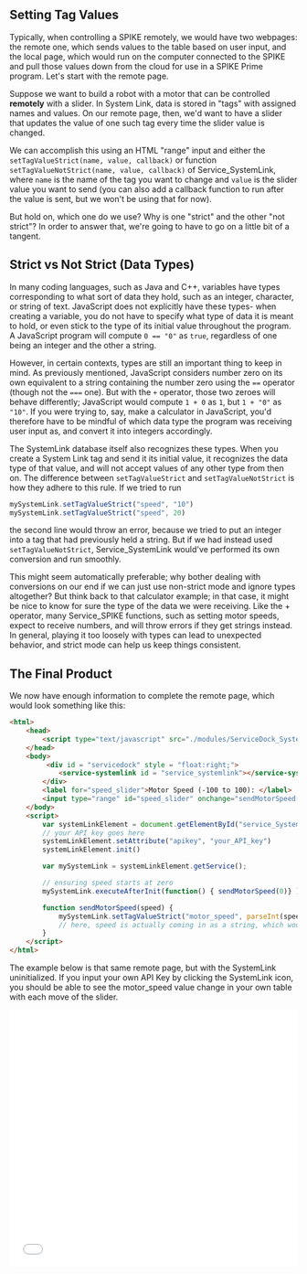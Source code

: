 ## Setting Tag Values
Typically, when controlling a SPIKE remotely, we would have two webpages: the remote one, which sends values to the table based on user input, and the local page, which would run on the computer connected to the SPIKE and pull those values down from the cloud for use in a SPIKE Prime program. Let's start with the remote page.

Suppose we want to build a robot with a motor that can be controlled **remotely** with a slider. In System Link, data is stored in "tags" with assigned names and values. On our remote page, then, we'd want to have a slider that updates the value of one such tag every time the slider value is changed.

We can accomplish this using an HTML "range" input and either the `setTagValueStrict(name, value, callback)` or function `setTagValueNotStrict(name, value, callback)` of Service_SystemLink, where `name` is the name of the tag you want to change and `value` is the slider value you want to send (you can also add a callback function to run after the value is sent, but we won't be using that for now). 

But hold on, which one do we use? Why is one "strict" and the other "not strict"? In order to answer that, we're going to have to go on a little bit of a tangent.

## Strict vs Not Strict (Data Types)
In many coding languages, such as Java and C++, variables have types corresponding to what sort of data they hold, such as an integer, character, or string of text. JavaScript does not explicitly have these types- when creating a variable, you do not have to specify what type of data it is meant to hold, or even stick to the type of its initial value throughout the program. A JavaScript program will compute `0 == "0"` as `true`, regardless of one being an integer and the other a string.

However, in certain contexts, types are still an important thing to keep in mind. As previously mentioned, JavaScript considers number zero on its own equivalent to a string containing the number zero using the `==` operator (though not the `===` one). But with the `+` operator, those two zeroes will behave differently; JavaScript would compute `1 + 0` as `1`, but `1 + "0"` as `"10"`. If you were trying to, say, make a calculator in JavaScript, you'd therefore have to be mindful of which data type the program was receiving user input as, and convert it into integers accordingly.

The SystemLink database itself also recognizes these types. When you create a System Link tag and send it its initial value, it recognizes the data type of that value, and will not accept values of any other type from then on. The difference between `setTagValueStrict` and `setTagValueNotStrict` is how they adhere to this rule. If we tried to run

```javascript
mySystemLink.setTagValueStrict("speed", "10")
mySystemLink.setTagValueStrict("speed", 20)
```

the second line would throw an error, because we tried to put an integer into a tag that had previously held a string. But if we had instead used `setTagValueNotStrict`, Service_SystemLink would've performed its own conversion and run smoothly.

This might seem automatically preferable; why bother dealing with conversions on our end if we can just use non-strict mode and ignore types altogether? But think back to that calculator example; in that case, it might be nice to know for sure the type of the data we were receiving. Like the + operator, many Service_SPIKE functions, such as setting motor speeds, expect to receive numbers, and will throw errors if they get strings instead. In general, playing it too loosely with types can lead to unexpected behavior, and strict mode can help us keep things consistent.

## The Final Product
We now have enough information to complete the remote page, which would look something like this:

```html
<html>
    <head>
        <script type="text/javascript" src="./modules/ServiceDock_SystemLink.js"></script>
    </head>
    <body>
         <div id = "servicedock" style = "float:right;">
            <service-systemlink id = "service_systemlink"></service-systemlink>
        </div>
        <label for="speed_slider">Motor Speed (-100 to 100): </label>
        <input type="range" id="speed_slider" onchange="sendMotorSpeed(this.value)" min="-100" max="100">
    </body>
    <script>
        var systemLinkElement = document.getElementById("service_SystemLink")
        // your API key goes here
        systemLinkElement.setAttribute("apikey", "your_API_key")
        systemLinkElement.init()

        var mySystemLink = systemLinkElement.getService();

        // ensuring speed starts at zero
        mySystemLink.executeAfterInit(function() { sendMotorSpeed(0)} )

        function sendMotorSpeed(speed) {
            mySystemLink.setTagValueStrict("motor_speed", parseInt(speed)) 
            // here, speed is actually coming in as a string, which would be a problem when trying to send it into a motor, hence the use of the built-in JavaScript function "parseInt" to convert it into an integer
        }
    </script>
</html>
```

The example below is that same remote page, but with the SystemLink uninitialized. If you input your own API Key by clicking the SystemLink icon, you should be able to see the motor_speed value change in your own table with each move of the slider.

<iframe id="remote-example-result" width="100%" height="450" frameborder="0" src="servicedock_SystemLinkSimpleRemote.html"></iframe>